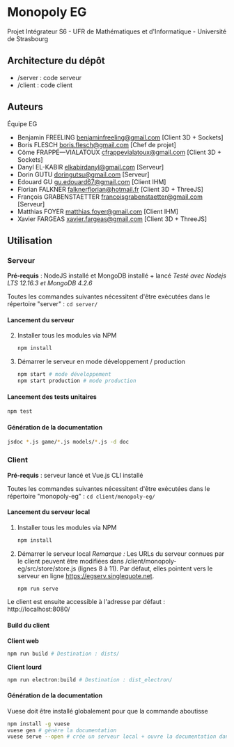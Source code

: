 # Monopoly EG

Projet Intégrateur S6 - UFR de Mathématiques et d'Informatique - Université de Strasbourg

## Architecture du dépôt

- /server : code serveur
- /client : code client

## Auteurs

Équipe EG

- Benjamin FREELING <benjaminfreeling@gmail.com> [Client 3D + Sockets]
- Boris FLESCH <boris.flesch@gmail.com> [Chef de projet]
- Côme FRAPPÉ—VIALATOUX <cfrappevialatoux@gmail.com> [Client 3D + Sockets]
- Danyl EL-KABIR  <elkabirdanyl@gmail.com> [Serveur]
- Dorin GUTU <doringutsu@gmail.com> [Serveur]
- Edouard GU <gu.edouard67@gmail.com> [Client IHM]
- Florian FALKNER <falknerflorian@hotmail.fr> [Client 3D + ThreeJS]
- François GRABENSTAETTER <francoisgrabenstaetter@gmail.com> [Serveur]
- Matthias FOYER <matthias.foyer@gmail.com> [Client IHM]
- Xavier FARGEAS <xavier.fargeas@gmail.com> [Client 3D + ThreeJS]

## Utilisation

### Serveur

**Pré-requis** : NodeJS installé et MongoDB installé + lancé
*Testé avec Nodejs LTS 12.16.3 et MongoDB 4.2.6*

Toutes les commandes suivantes nécessitent d'être exécutées dans le répertoire "server" : `cd server/`

#### Lancement du serveur

2. Installer tous les modules via NPM

   ```bash
   npm install
   ```

3. Démarrer le serveur en mode développement / production

   ```bash
   npm start # mode développement
   npm start production # mode production
   ```

#### Lancement des tests unitaires

```bash
npm test
```

#### Génération de la documentation

```bash
jsdoc *.js game/*.js models/*.js -d doc
```

### Client

**Pré-requis** : serveur lancé et Vue.js CLI installé

Toutes les commandes suivantes nécessitent d'être exécutées dans le répertoire "monopoly-eg" : `cd client/monopoly-eg/`

#### Lancement du serveur local

1. Installer tous les modules via NPM

   ```bash
   npm install
   ```

2. Démarrer le serveur local
*Remarque :* Les URLs du serveur connues par le client peuvent être modifiées dans /client/monopoly-eg/src/store/store.js (lignes 8 à 11). Par défaut, elles pointent vers le serveur en ligne https://egserv.singlequote.net.

   ```bash
   npm run serve
   ```

Le client est ensuite accessible à l'adresse par défaut : http://localhost:8080/

#### Build du client

**Client web**

```bash
npm run build # Destination : dists/
```

**Client lourd**

```bash
npm run electron:build # Destination : dist_electron/
```

#### Génération de la documentation

Vuese doit être installé globalement pour que la commande aboutisse

```bash
npm install -g vuese
vuese gen # génère la documentation
vuese serve --open # crée un serveur local + ouvre la documentation dans le navigateur
```

